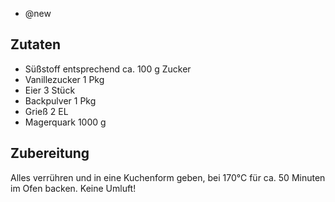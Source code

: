 - @new

## Zutaten
- Süßstoff entsprechend ca. 100  g Zucker
- Vanillezucker               1  Pkg
- Eier                        3  Stück
- Backpulver                  1  Pkg
- Grieß                       2  EL
- Magerquark               1000  g

## Zubereitung
Alles verrühren und in eine Kuchenform geben, bei 170°C für ca. 50 Minuten im Ofen backen. Keine Umluft!
